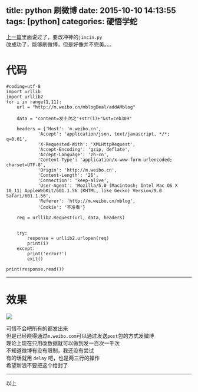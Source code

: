 title: python 刷微博
date: 2015-10-10 14:13:55
tags: [python]
categories: 硬悟学蛇
---
[上一篇](http://gaoryrt.github.io/2015/10/09/whatsup/)里面说过了，要改冲神的`jincin.py`   
改成功了，能够刷微博，但是好像并不完美。。。  
<!--more-->
# 代码
```
#coding=utf-8
import urllib
import urllib2
for i in range(1,11):
    url = "http://m.weibo.cn/mblogDeal/addAMblog"

    data = "content=发十次之"+str(i)+"&st=ceb309"

    headers = {'Host': 'm.weibo.cn',
            'Accept': 'application/json, text/javascript, */*; q=0.01',
            'X-Requested-With': 'XMLHttpRequest',
            'Accept-Encoding': 'gzip, deflate',
            'Accept-Language': 'zh-cn',
            'Content-Type': 'application/x-www-form-urlencoded; charset=UTF-8',
            'Origin': 'http://m.weibo.cn',
            'Content-Length': '26',
            'Connection': 'keep-alive',
            'User-Agent': 'Mozilla/5.0 (Macintosh; Intel Mac OS X 10_11) AppleWebKit/601.1.56 (KHTML, like Gecko) Version/9.0 Safari/601.1.56',
            'Referer': 'http://m.weibo.cn/mblog',
            'Cookie': '不准看'}

    req = urllib2.Request(url, data, headers)


    try:
        response = urllib2.urlopen(req)
        print(i)
    except:
        print('error!')
        exit()

print(response.read())

```
***
# 效果
![](//ww1.sinaimg.cn/large/a243ad6cjw1eww0ouwkvrj207k0dm3zb.jpg)

可惜不会吧所有的都发出来  
但是已经晓得通过`m.weibo.com`可以通过发送`post`包的方式发微博  
理论上现在只用改数据就可以做到发一百次一千次  
不知道微博有没有限制，我还没有尝试  
有的话就用 `delay` 吧，也是两三行的操作  
希望新浪不要把这个给封了
***
以上
